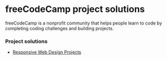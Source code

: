 # freeCodeCamp project solutions

freeCodeCamp is a nonprofit community that helps people learn to code by completing coding challenges and building projects.

### Project solutions

- [Responsive Web Design Projects](responsive-web-design-projects)
